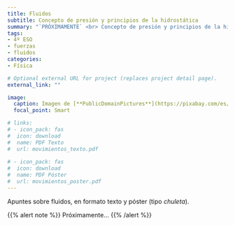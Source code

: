```yaml
---
title: Fluidos
subtitle: Concepto de presión y principios de la hidrostática
summary: "`PRÓXIMAMENTE` <br> Concepto de presión y principios de la hidrostática."
tags:
- 4º ESO
- fuerzas
- fluidos
categories:
- Física

# Optional external URL for project (replaces project detail page).
external_link: ""

image:
  caption: Imagen de [**PublicDomainPictures**](https://pixabay.com/es/users/publicdomainpictures-14/) en [Pixabay](https://pixabay.com/es/)
  focal_point: Smart

# links:
# - icon_pack: fas
#  icon: download
#  name: PDF Texto
#  url: movimientos_texto.pdf
  
# - icon_pack: fas
#  icon: download
#  name: PDF Póster
#  url: movimientos_poster.pdf
---
```


Apuntes sobre fluidos, en formato texto y póster (tipo _chuleta_).

{{% alert note %}}
Próximamente...
{{% /alert %}}
